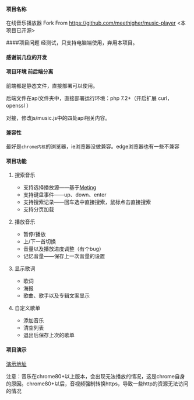 #### 项目名称

在线音乐播放器 Fork From https://github.com/meethigher/music-player <本项目已开源>

####项目问题
经测试，只支持电脑端使用，弃用本项目。

#### 感谢前几位的开发

#### 项目环境 前后端分离
前端都是静态文件，直接部署可以使用。

后端文件在api文件夹中，直接部署运行环境：php 7.2+（开启扩展 curl，openssl ）

对接，修改js/music.js中的四处api相关内容。


#### 兼容性

最好是`chrome内核`的浏览器，ie浏览器没做兼容。edge浏览器也有一些不兼容

#### 项目功能

1. 搜索音乐

   * 支持选择播放源——基于[Meting](https://i-meto.com/)
   * 支持键盘事件——up、down、enter
   * 支持搜索记录——回车选中直接搜索，鼠标点击直接搜索
   * 支持分页加载

2. 播放音乐

   * 暂停/播放
   * 上/下一首切换
   * 音量以及播放进度调整（有个bug）
   * 记忆音量——保存上一次音量的设置

3. 显示歌词

   * 歌词
   * 海报
   * 歌曲、歌手以及专辑文案显示

4. 自定义歌单

   * 添加音乐
   * 清空列表
   * 退出后保存上次的歌单

#### 项目演示

[演示地址](https://meethigher.top/music)

注意：音乐在chrome80+以上版本，会出现无法播放的情况，这是chrome自身的原因。chrome80+以后，音视频强制转换https，导致一些http的资源无法访问的情况
